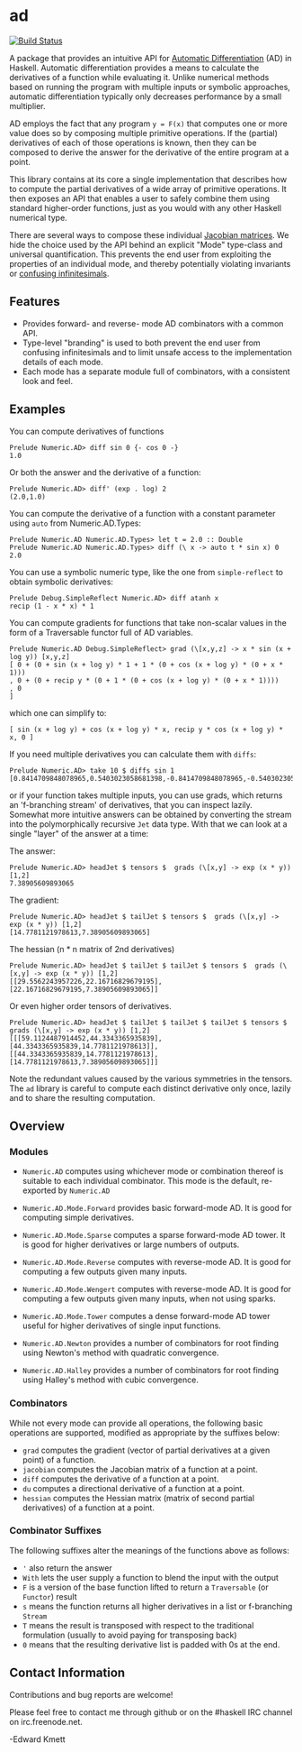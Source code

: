 ad
==

[![Build Status](https://secure.travis-ci.org/ekmett/ad.png?branch=master)](http://travis-ci.org/ekmett/ad)

A package that provides an intuitive API for [Automatic Differentiation](http://en.wikipedia.org/wiki/Automatic_differentiation) (AD) in Haskell. Automatic differentiation provides a means to calculate the derivatives of a function while evaluating it. Unlike numerical methods based on running the program with multiple inputs or symbolic approaches, automatic differentiation typically only decreases performance by a small multiplier.

AD employs the fact that any program `y = F(x)` that computes one or more value does so by composing multiple primitive operations. If the (partial) derivatives of each of those operations is known, then they can be composed to derive the answer for the derivative of the entire program at a point.

This library contains at its core a single implementation that describes how to compute the partial derivatives of a wide array of primitive operations. It then exposes an API that enables a user to safely combine them using standard higher-order functions, just as you would with any other Haskell numerical type.

There are several ways to compose these individual [Jacobian matrices](http://en.wikipedia.org/wiki/Jacobian_matrix_and_determinant). We hide the choice used by the API behind an explicit "Mode" type-class and universal quantification. This prevents the end user from exploiting the properties of an individual mode, and thereby potentially violating invariants or [confusing infinitesimals](http://conway.rutgers.edu/~ccshan/wiki/blog/posts/Differentiation/).

Features
--------

 * Provides forward- and reverse- mode AD combinators with a common API.
 * Type-level "branding" is used to both prevent the end user from confusing infinitesimals and to limit unsafe access to the implementation details of each mode.
 * Each mode has a separate module full of combinators, with a consistent look and feel.

Examples
---------

You can compute derivatives of functions

    Prelude Numeric.AD> diff sin 0 {- cos 0 -}
    1.0

Or both the answer and the derivative of a function:

    Prelude Numeric.AD> diff' (exp . log) 2
    (2.0,1.0)

You can compute the derivative of a function with a constant parameter using `auto` from Numeric.AD.Types:

    Prelude Numeric.AD Numeric.AD.Types> let t = 2.0 :: Double
    Prelude Numeric.AD Numeric.AD.Types> diff (\ x -> auto t * sin x) 0
    2.0

You can use a symbolic numeric type, like the one from `simple-reflect` to obtain symbolic derivatives:

    Prelude Debug.SimpleReflect Numeric.AD> diff atanh x
    recip (1 - x * x) * 1

You can compute gradients for functions that take non-scalar values in the form of a Traversable functor full of AD variables.

    Prelude Numeric.AD Debug.SimpleReflect> grad (\[x,y,z] -> x * sin (x + log y)) [x,y,z]
    [ 0 + (0 + sin (x + log y) * 1 + 1 * (0 + cos (x + log y) * (0 + x * 1)))
    , 0 + (0 + recip y * (0 + 1 * (0 + cos (x + log y) * (0 + x * 1))))
    , 0
    ]

which one can simplify to:

    [ sin (x + log y) + cos (x + log y) * x, recip y * cos (x + log y) * x, 0 ]

If you need multiple derivatives you can calculate them with `diffs`:

    Prelude Numeric.AD> take 10 $ diffs sin 1
    [0.8414709848078965,0.5403023058681398,-0.8414709848078965,-0.5403023058681398,0.8414709848078965,0.5403023058681398,-0.8414709848078965,-0.5403023058681398,0.8414709848078965,0.5403023058681398]

or if your function takes multiple inputs, you can use grads, which returns an 'f-branching stream' of derivatives, that you can
inspect lazily. Somewhat more intuitive answers can be obtained by converting the stream into the polymorphically recursive 
`Jet` data type. With that we can look at a single "layer" of the answer at a time:

The answer:

    Prelude Numeric.AD> headJet $ tensors $  grads (\[x,y] -> exp (x * y)) [1,2]
    7.38905609893065

The gradient:

    Prelude Numeric.AD> headJet $ tailJet $ tensors $  grads (\[x,y] -> exp (x * y)) [1,2]
    [14.7781121978613,7.38905609893065]

The hessian (n * n matrix of 2nd derivatives)

    Prelude Numeric.AD> headJet $ tailJet $ tailJet $ tensors $  grads (\[x,y] -> exp (x * y)) [1,2]
    [[29.5562243957226,22.16716829679195],[22.16716829679195,7.38905609893065]]

Or even higher order tensors of derivatives.

    Prelude Numeric.AD> headJet $ tailJet $ tailJet $ tailJet $ tensors $  grads (\[x,y] -> exp (x * y)) [1,2]
    [[[59.1124487914452,44.3343365935839],[44.3343365935839,14.7781121978613]],[[44.3343365935839,14.7781121978613],[14.7781121978613,7.38905609893065]]]

Note the redundant values caused by the various symmetries in the tensors. The `ad` library is careful to compute 
each distinct derivative only once, lazily and to share the resulting computation.

Overview
--------

### Modules

 * `Numeric.AD` computes using whichever mode or combination thereof is suitable to each individual combinator. This mode is the default, re-exported by `Numeric.AD`
 * `Numeric.AD.Mode.Forward` provides basic forward-mode AD. It is good for computing simple derivatives.
 * `Numeric.AD.Mode.Sparse` computes a sparse forward-mode AD tower. It is good for higher derivatives or large numbers of outputs.
 * `Numeric.AD.Mode.Reverse` computes with reverse-mode AD. It is good for computing a few outputs given many inputs.
 * `Numeric.AD.Mode.Wengert` computes with reverse-mode AD. It is good for computing a few outputs given many inputs, when not using sparks.
 * `Numeric.AD.Mode.Tower` computes a dense forward-mode AD tower useful for higher derivatives of single input functions.

 * `Numeric.AD.Newton` provides a number of combinators for root finding using Newton's method with quadratic convergence.
 * `Numeric.AD.Halley` provides a number of combinators for root finding using Halley's method with cubic convergence.

### Combinators

While not every mode can provide all operations, the following basic operations are supported, modified as appropriate by the suffixes below:

 * `grad` computes the gradient (vector of partial derivatives at a given point) of a function.
 * `jacobian` computes the Jacobian matrix of a function at a point.
 * `diff` computes the derivative of a function at a point.
 * `du` computes a directional derivative of a function at a point.
 * `hessian` computes the Hessian matrix (matrix of second partial derivatives) of a function at a point.

### Combinator Suffixes

The following suffixes alter the meanings of the functions above as follows:

 * `'` also return the answer
 * `With` lets the user supply a function to blend the input with the output
 * `F` is a version of the base function lifted to return a `Traversable` (or `Functor`) result
 * `s` means the function returns all higher derivatives in a list or f-branching `Stream`
 * `T` means the result is transposed with respect to the traditional formulation (usually to avoid paying for transposing back)
 * `0` means that the resulting derivative list is padded with 0s at the end.

Contact Information
-------------------

Contributions and bug reports are welcome!

Please feel free to contact me through github or on the #haskell IRC channel on irc.freenode.net.

-Edward Kmett
